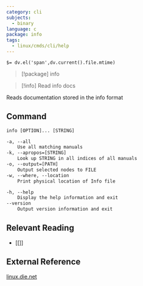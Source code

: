 ```yaml
---
category: cli
subjects:
  - binary
language: c
package: info
tags:
  - linux/cmds/cli/help
---
```


`$= dv.el('span',dv.current().file.mtime)`
> [!package] info

> [!info] Read info docs

Reads documentation stored in the info format

## Command
```txt
info [OPTION]... [STRING]

-a, --all
	Use all matching manuals
-k, --apropos=[STRING]
	Look up STRING in all indices of all manuals
-o, --output=[PATH]
	Output selected nodes to FILE
-w, --where, --location
	Print physical location of Info file

-h, --help
	Display the help information and exit 
--version
	Output version information and exit
```

## Relevant Reading
- [[]]

## External Reference
[linux.die.net](https://linux.die.net/man/1/info)
